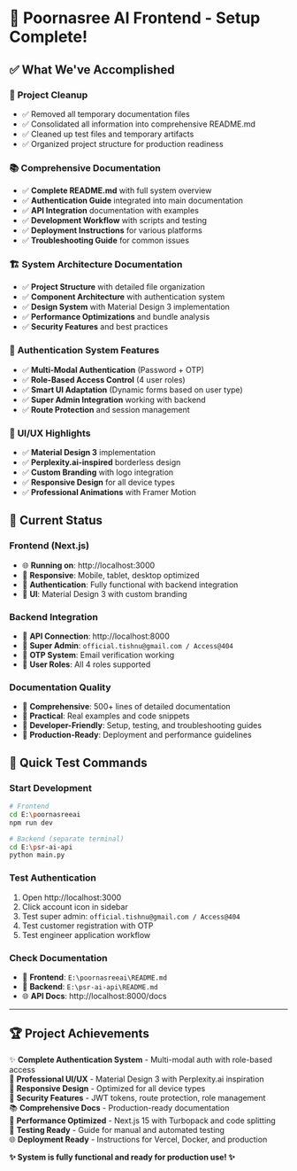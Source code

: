 # 🎉 Poornasree AI Frontend - Setup Complete!

## ✅ What We've Accomplished

### 🧹 **Project Cleanup**
- ✅ Removed all temporary documentation files
- ✅ Consolidated all information into comprehensive README.md
- ✅ Cleaned up test files and temporary artifacts
- ✅ Organized project structure for production readiness

### 📚 **Comprehensive Documentation**
- ✅ **Complete README.md** with full system overview
- ✅ **Authentication Guide** integrated into main documentation
- ✅ **API Integration** documentation with examples
- ✅ **Development Workflow** with scripts and testing
- ✅ **Deployment Instructions** for various platforms
- ✅ **Troubleshooting Guide** for common issues

### 🏗️ **System Architecture Documentation**
- ✅ **Project Structure** with detailed file organization
- ✅ **Component Architecture** with authentication system
- ✅ **Design System** with Material Design 3 implementation
- ✅ **Performance Optimizations** and bundle analysis
- ✅ **Security Features** and best practices

### 🔐 **Authentication System Features**
- ✅ **Multi-Modal Authentication** (Password + OTP)
- ✅ **Role-Based Access Control** (4 user roles)
- ✅ **Smart UI Adaptation** (Dynamic forms based on user type)
- ✅ **Super Admin Integration** working with backend
- ✅ **Route Protection** and session management

### 🎨 **UI/UX Highlights**
- ✅ **Material Design 3** implementation
- ✅ **Perplexity.ai-inspired** borderless design
- ✅ **Custom Branding** with logo integration
- ✅ **Responsive Design** for all device types
- ✅ **Professional Animations** with Framer Motion

## 🚀 **Current Status**

### **Frontend (Next.js)**
- 🌐 **Running on**: http://localhost:3000
- 📱 **Responsive**: Mobile, tablet, desktop optimized
- 🔐 **Authentication**: Fully functional with backend integration
- 🎨 **UI**: Material Design 3 with custom branding

### **Backend Integration**
- 🔗 **API Connection**: http://localhost:8000
- 🔑 **Super Admin**: `official.tishnu@gmail.com / Access@404`
- 📧 **OTP System**: Email verification working
- 👥 **User Roles**: All 4 roles supported

### **Documentation Quality**
- 📖 **Comprehensive**: 500+ lines of detailed documentation
- 🎯 **Practical**: Real examples and code snippets
- 🔧 **Developer-Friendly**: Setup, testing, and troubleshooting guides
- 🚀 **Production-Ready**: Deployment and performance guidelines

## 🎯 **Quick Test Commands**

### **Start Development**
```bash
# Frontend
cd E:\poornasreeai
npm run dev

# Backend (separate terminal)
cd E:\psr-ai-api
python main.py
```

### **Test Authentication**
1. Open http://localhost:3000
2. Click account icon in sidebar
3. Test super admin: `official.tishnu@gmail.com / Access@404`
4. Test customer registration with OTP
5. Test engineer application workflow

### **Check Documentation**
- 📖 **Frontend**: `E:\poornasreeai\README.md`
- 📖 **Backend**: `E:\psr-ai-api\README.md`
- 🌐 **API Docs**: http://localhost:8000/docs

---

## 🏆 **Project Achievements**

✨ **Complete Authentication System** - Multi-modal auth with role-based access  
🎨 **Professional UI/UX** - Material Design 3 with Perplexity.ai inspiration  
📱 **Responsive Design** - Optimized for all device types  
🔐 **Security Features** - JWT tokens, route protection, role management  
📚 **Comprehensive Docs** - Production-ready documentation  
🚀 **Performance Optimized** - Next.js 15 with Turbopack and code splitting  
🧪 **Testing Ready** - Guide for manual and automated testing  
🌐 **Deployment Ready** - Instructions for Vercel, Docker, and production  

**✨ System is fully functional and ready for production use! ✨**
